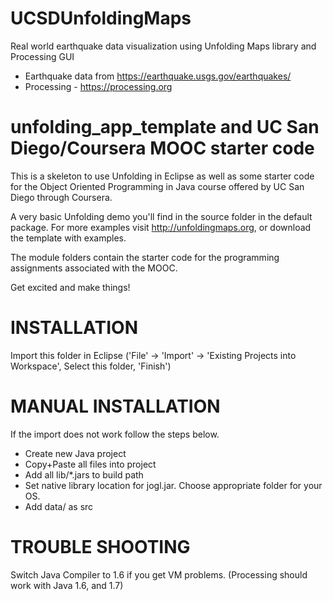 # UCSDUnfoldingMaps
Real world earthquake data visualization using Unfolding Maps library and Processing GUI
- Earthquake data from https://earthquake.usgs.gov/earthquakes/
- Processing - https://processing.org

unfolding_app_template and UC San Diego/Coursera MOOC starter code
==================================================================

This is a skeleton to use Unfolding in Eclipse as well as some starter
code for the Object Oriented Programming in Java course offered by 
UC San Diego through Coursera.

A very basic Unfolding demo you'll find in the source folder in the default package. 
For more examples visit http://unfoldingmaps.org, or download the template with
examples.

The module folders contain the starter code for the programming assignments
associated with the MOOC.

Get excited and make things!


# INSTALLATION

Import this folder in Eclipse ('File' -> 'Import' -> 'Existing Projects into
Workspace', Select this folder, 'Finish')


# MANUAL INSTALLATION

If the import does not work follow the steps below.

- Create new Java project
- Copy+Paste all files into project
- Add all lib/*.jars to build path
- Set native library location for jogl.jar. Choose appropriate folder for your OS.
- Add data/ as src


# TROUBLE SHOOTING

Switch Java Compiler to 1.6 if you get VM problems. (Processing should work with Java 1.6, and 1.7)





